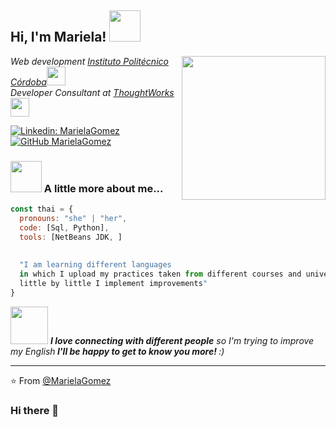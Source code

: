 <h2> Hi, I'm Mariela! <img src="https://media.giphy.com/media/mGcNjsfWAjY5AEZNw6/giphy.gif" width="50"></h2>
<img align='right' src="https://media.giphy.com/media/ieyl9zmCjO4b4t6qoY/giphy.gif" width="230">
<p><em> Web development <a href="http://www.unb.br">Instituto Politécnico Córdoba</a><img src="https://media.giphy.com/media/fYSnHlufseco8Fh93Z/giphy.gif" width="30"></br>Developer Consultant at <a href="https://www.thoughtworks.com">ThoughtWorks</a><img src="https://media.giphy.com/media/WUlplcMpOCEmTGBtBW/giphy.gif" width="30"> 
</em></p>

[![Linkedin: MarielaGomez](https://img.shields.io/badge/-MarielaGomez-blue?style=flat-square&logo=Linkedin&logoColor=white&link=https://www.linkedin.com/in/thaianebraga/)](https://www.linkedin.com/in/mariela-beatriz-g%C3%B3mez/)
[![GitHub MarielaGomez](https://img.shields.io/github/followers/MarielaGomez?label=follow&style=social)](https://github.com/MarielaGomez)


### <img src="https://media.giphy.com/media/VgCDAzcKvsR6OM0uWg/giphy.gif" width="50"> A little more about me...  

```javascript
const thai = {
  pronouns: "she" | "her",
  code: [Sql, Python],
  tools: [NetBeans JDK, ]
  
                    
  "I am learning different languages ​​
  in which I upload my practices taken from different courses and university, 
  little by little I implement improvements"
}
```

<img src="https://media.giphy.com/media/LnQjpWaON8nhr21vNW/giphy.gif" width="60"> <em><b>I love connecting with different people</b> so I'm trying to improve my English<b> I'll be happy to get to know you more! </b> :)</em>

---

⭐️ From [@MarielaGomez](https://github.com/MarielaGomez)
### Hi there 👋

<!--
**MarielaGomez/MarielaGomez** is a ✨ _special_ ✨ repository because its `README.md` (this file) appears on your GitHub profile.

Here are some ideas to get you started:

- 🔭 I’m currently working on ...
- 🌱 I’m currently learning ...
- 👯 I’m looking to collaborate on ...
- 🤔 I’m looking for help with ...
- 💬 Ask me about ...
- 📫 How to reach me: ...
- 😄 Pronouns: ...
- ⚡ Fun fact: ...
-->
